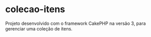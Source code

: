 # colecao-itens

Projeto desenvolvido com o framework CakePHP na versão 3, para gerenciar uma coleção de itens.
